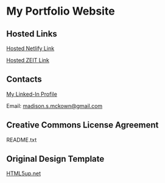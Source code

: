 # My Portfolio Website


## Hosted Links

[Hosted Netlify Link](https://madison-mckown-portfolio.netlify.app/)

[Hosted ZEIT Link](https://portfolio-website.madisonmckown.now.sh/index.html)

## Contacts

[My Linked-In Profile](https://www.linkedin.com/in/madison-mckown-welcome/)

Email: madison.s.mckown@gmail.com

## Creative Commons License Agreement

README.txt

## Original Design Template

[HTML5up.net](https://html5up.net/)